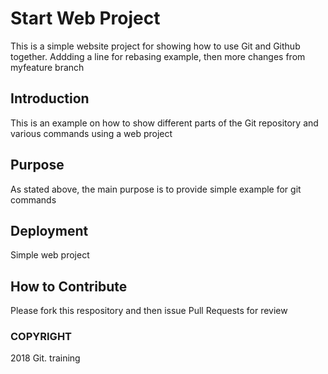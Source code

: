 # Start Web Project

This is a simple website project for showing how to use Git and Github together. Addding a line for rebasing example, then more changes from myfeature branch

## Introduction

This is an example on how to show different parts of the Git repository and various commands using a web project

## Purpose

As stated above, the main purpose is to provide simple example for git commands

## Deployment

Simple web project

## How to Contribute

Please fork this respository and then issue Pull Requests for review

### COPYRIGHT

2018 Git. training
